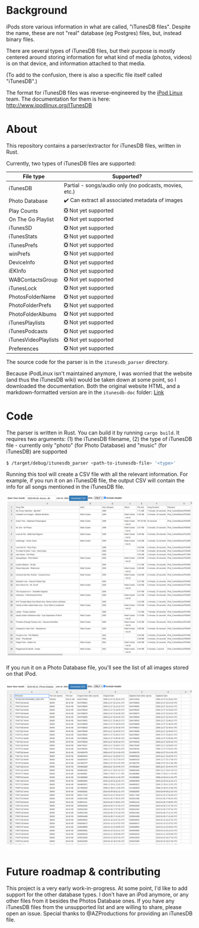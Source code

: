 # Background

iPods store various information in what are called, "iTunesDB files". Despite the name, these are not "real" database (eg Postgres) files, but, instead binary files.

There are several types of iTunesDB files, but their purpose is mostly centered around storing information for what kind of media (photos, videos) is on that device, and information attached to that media.

(To add to the confusion, there is also a specific file itself called "iTunesDB".)

The format for iTunesDB files was reverse-engineered by the [iPod Linux](https://en.wikipedia.org/wiki/IPodLinux) team. The documentation for them is here: http://www.ipodlinux.org/ITunesDB

# About

This repository contains a parser/extractor for iTunesDB files, written in Rust.

Currently, two types of iTunesDB files are supported:

| File type            | Supported?                                                       |
|----------------------|------------------------------------------------------------------|
| iTunesDB             | Partial - songs/audio only (no podcasts, movies, etc.)           |
| Photo Database       | :heavy_check_mark: Can extract all associated metadata of images |
| Play Counts          | :negative_squared_cross_mark: Not yet supported                  |
| On The Go Playlist   | :negative_squared_cross_mark: Not yet supported                  |
| iTunesSD             | :negative_squared_cross_mark: Not yet supported                  |
| iTunesStats          | :negative_squared_cross_mark: Not yet supported                  |
| iTunesPrefs          | :negative_squared_cross_mark: Not yet supported                  |
| winPrefs             | :negative_squared_cross_mark: Not yet supported                  |
| DeviceInfo           | :negative_squared_cross_mark: Not yet supported                  |
| iEKInfo              | :negative_squared_cross_mark: Not yet supported                  |
| WABContactsGroup     | :negative_squared_cross_mark: Not yet supported                  |
| iTunesLock           | :negative_squared_cross_mark: Not yet supported                  |
| PhotosFolderName     | :negative_squared_cross_mark: Not yet supported                  |
| PhotoFolderPrefs     | :negative_squared_cross_mark: Not yet supported                  |
| PhotoFolderAlbums    | :negative_squared_cross_mark: Not yet supported                  |
| iTunesPlaylists      | :negative_squared_cross_mark: Not yet supported                  |
| iTunesPodcasts       | :negative_squared_cross_mark: Not yet supported                  |
| iTunesVideoPlaylists | :negative_squared_cross_mark: Not yet supported                  |
| Preferences          | :negative_squared_cross_mark: Not yet supported                  |


The source code for the parser is in the `itunesdb_parser` directory.

Because iPodLinux isn't maintained anymore, I was worried that the website (and thus the iTunesDB wiki) would be taken down at some point, so I downloaded the documentation. Both the original website HTML, and a markdown-formatted version are in the `itunesdb-doc` folder: [Link](./itunesdb-doc/README.md)

# Code

The parser is written in Rust. You can build it by running `cargo build`. It requires two arguments: (1) the iTunesDB filename, (2) the type of iTunesDB file - currently only "photo" (for Photo Database) and "music" (for iTunesDB) are supported

```bash
$ /target/debug/itunesdb_parser <path-to-itunesdb-file> '<type>'
```

Running this tool will create a CSV file with all the relevant information. For example, if you run it on an iTunesDB file, the output CSV will contain the info for all songs mentioned in the iTunesDB file.

![CSV music screenshot](./docs/20230716_music-csv.png)

If you run it on a Photo Database file, you'll see the list of all images stored on that iPod.

![CSV photo screenshot](./docs/20230715_photodatabase-csv.png)

# Future roadmap & contributing

This project is a very early work-in-progress. At some point, I'd like to add support for the other database types. I don't have an iPod anymore, or any other files from it besides the Photos Database ones. If you have any iTunesDB files from the unsupported list and are willing to share, please open an issue. Special thanks to @AZProductions for providing an iTunesDB file.

